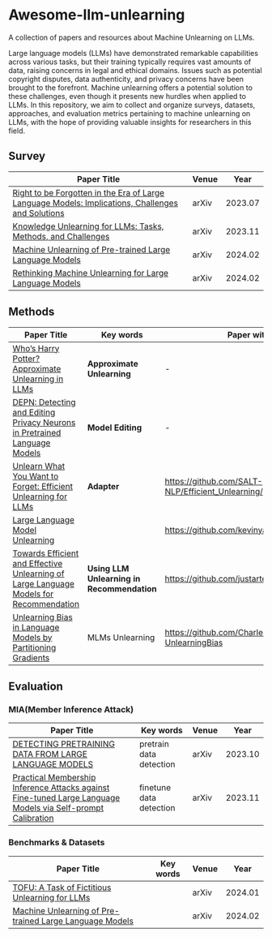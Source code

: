 # Awesome-llm-unlearning

A collection of papers and resources about Machine Unlearning on LLMs.

Large language models (LLMs) have demonstrated remarkable capabilities across various tasks, but their training typically requires vast amounts of data, raising concerns in legal and ethical domains. Issues such as potential copyright disputes, data authenticity, and privacy concerns have been brought to the forefront. Machine unlearning offers a potential solution to these challenges, even though it presents new hurdles when applied to LLMs. In this repository, we aim to collect and organize surveys, datasets, approaches, and evaluation metrics pertaining to machine unlearning on LLMs, with the hope of providing valuable insights for researchers in this field.

## Survey

| Paper Title                                                  | Venue | Year    |
| ------------------------------------------------------------ | ----- | ------- |
| [Right to be Forgotten in the Era of Large Language Models: Implications, Challenges and Solutions](https://arxiv.org/abs/2307.03941) | arXiv | 2023.07 |
| [Knowledge Unlearning for LLMs: Tasks, Methods, and Challenges](https://arxiv.org/pdf/2311.15766.pdf) | arXiv | 2023.11 |
| [Machine Unlearning of Pre-trained Large Language Models]()  | arXiv | 2024.02 |
| [Rethinking Machine Unlearning for Large Language Models](https://arxiv.org/pdf/2402.08787.pdf) | arXiv | 2024.02 |



## Methods

| Paper Title                                                  | Key words                                  | Paper with codes                                     | Venue        | Time    |
| ------------------------------------------------------------ | ------------------------------------------ | ---------------------------------------------------- | ------------ | ------- |
| [Who’s Harry Potter? Approximate Unlearning in LLMs](https://arxiv.org/abs/2310.02238) | **Approximate Unlearning**                 | -                                                    | arXiv        | 2023.10 |
| [DEPN: Detecting and Editing Privacy Neurons in Pretrained Language Models](https://arxiv.org/abs/2310.20138) | **Model Editing**                          | -                                                    | EMNLP 2023   | 2023.10 |
| [Unlearn What You Want to Forget: Efficient Unlearning for LLMs](https://arxiv.org/pdf/2310.20150v1.pdf) | **Adapter**                                | https://github.com/SALT-NLP/Efficient_Unlearning/    | EMNLP 2023   | 2023.10 |
| [Large Language Model Unlearning](https://arxiv.org/pdf/2310.10683.pdf) |                                            | https://github.com/kevinyaobytedance/llm_unlearn     | ICLR 2024    | 2023.10 |
| [Towards Efficient and Effective Unlearning of Large Language Models for Recommendation](https://arxiv.org/pdf/2403.03536.pdf) | **Using LLM Unlearning in Recommendation** | https://github.com/justarter/E2URec                  | arXiv        | 2024.03 |
| [Unlearning Bias in Language Models by Partitioning Gradients](https://aclanthology.org/2023.findings-acl.375.pdf) | MLMs Unlearning                            | https://github.com/CharlesYu2000/PCGU-UnlearningBias | ACL-Findings | 2023    |



## Evaluation

### MIA(Member Inference Attack)

| Paper Title                                                  | Key words               | Venue | Year    |
| ------------------------------------------------------------ | ----------------------- | ----- | ------- |
| [DETECTING PRETRAINING DATA FROM LARGE LANGUAGE MODELS](https://arxiv.org/abs/2310.16789) | pretrain data detection | arXiv | 2023.10 |
| [Practical Membership Inference Attacks against Fine-tuned Large Language Models via Self-prompt Calibration](https://arxiv.org/abs/2311.06062) | finetune data detection | arXiv | 2023.11 |

### Benchmarks & Datasets

| Paper Title                                                  | Key words | Venue | Year    |
| ------------------------------------------------------------ | --------- | ----- | ------- |
| [TOFU: A Task of Fictitious Unlearning for LLMs](https://arxiv.org/pdf/2401.06121.pdf) |           | arXiv | 2024.01 |
| [Machine Unlearning of Pre-trained Large Language Models](https://arxiv.org/pdf/2402.15159.pdf) |           | arXiv | 2024.02 |


